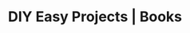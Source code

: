 ---
#
# Use the widgets beneath and the content will be
# inserted automagically in the webpage. To make
# this work, you have to use › layout: frontpage
#
layout: frontpage
title: "DIY Easy Projects | Books"
sitemap_priority: 1.0
header:
   image_fullwidth: "book-shelf.jpg"
---